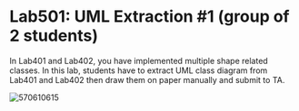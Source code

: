 ﻿# Lab501: UML Extraction #1 (group of 2 students)

In Lab401 and Lab402, you have implemented multiple shape related classes.
In this lab, students have to extract UML class diagram from Lab401 and Lab402 
then draw them on paper manually and submit to TA.


![570610615](https://lh4.googleusercontent.com/0sTIgtFraQs9pw5gd9ZIjFNAaZmltYwr6bCyOD-DW5kws4BsyFF4YVmqAh_7jFUVvv_cOYESdiCTEkY=w1342-h542)

